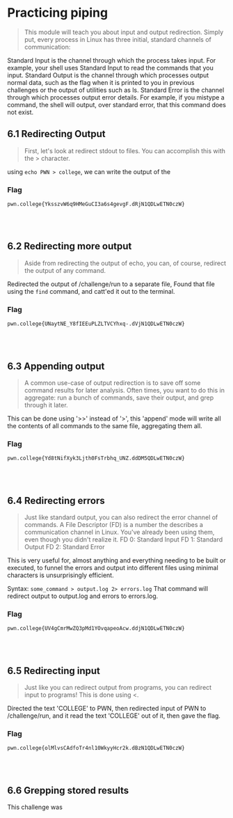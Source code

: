 # Practicing piping
>This module will teach you about input and output redirection. Simply put, every process in Linux has three initial, standard channels of communication:

Standard Input is the channel through which the process takes input. For example, your shell uses Standard Input to read the commands that you input.
Standard Output is the channel through which processes output normal data, such as the flag when it is printed to you in previous challenges or the output of utilities such as ls.
Standard Error is the channel through which processes output error details. For example, if you mistype a command, the shell will output, over standard error, that this command does not exist.

## 6.1 Redirecting Output
>First, let's look at redirect stdout to files. You can accomplish this with the > character.

using ``` echo PWN > college ```, we can write the output of the

### Flag
```
pwn.college{YksszvW6q9HMeGuCI3a6s4gevgF.dRjN1QDLwETN0czW}
```
<br>
<br>

## 6.2 Redirecting more output
>Aside from redirecting the output of echo, you can, of course, redirect the output of any command.

Redirected the output of /challenge/run to a separate file, Found that file using the ``` find ``` command, and catt'ed it out to the terminal.

### Flag
```
pwn.college{UNaytNE_Y8fIEEuPLZLTVCYhxq-.dVjN1QDLwETN0czW}
```
<br>
<br>

## 6.3 Appending output
>A common use-case of output redirection is to save off some command results for later analysis. Often times, you want to do this in aggregate: run a bunch of commands, save their output, and grep through it later.

This can be done using '>>' instead of '>', this 'append' mode will write all the contents of all commands to the same file, aggregating them all.

### Flag
```
pwn.college{Yd8tNifXyk3Ljth0FsTrbhq_UNZ.ddDM5QDLwETN0czW}
```
<br>
<br>

## 6.4 Redirecting errors
>Just like standard output, you can also redirect the error channel of commands. A File Descriptor (FD) is a number the describes a communication channel in Linux. You've already been using them, even though you didn't realize it.
>FD 0: Standard Input
FD 1: Standard Output
FD 2: Standard Error


This is very useful for, almost anything and everything needing to be built or executed, to funnel the errors and output into different files using minimal characters is unsurprisingly efficient.

Syntax: ``` some_command > output.log 2> errors.log ``` 
That command will redirect output to output.log and errors to errors.log.

### Flag
```
pwn.college{UV4gCmrMwZQ3pMd1YOvqapeoAcw.ddjN1QDLwETN0czW}
```
<br>
<br>

## 6.5 Redirecting input
>Just like you can redirect output from programs, you can redirect input to programs! This is done using <.

Directed the text 'COLLEGE' to PWN, then redirected input of PWN to /challenge/run, and it read the text 'COLLEGE' out of it, then gave the flag.

### Flag
```
pwn.college{olMlvsCAdfoTr4nl10WkyyHcr2k.dBzN1QDLwETN0czW}
```
<br>
<br>

## 6.6 Grepping stored results

This challenge was 
























